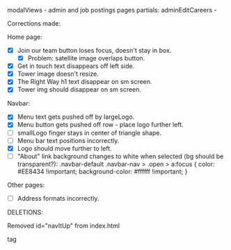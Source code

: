 modalViews - admin and job postings pages
partials:
    adminEditCareers - 

Corrections made:

Home page:
- [x] Join our team button loses focus, doesn't stay in box.
   - [x] Problem: satellite image overlaps button.
- [x] Get in touch text disappears off left side.
- [x] Tower image doesn't resize.
- [x] The Right Way h1 text disappear on sm screen.
- [x] Tower img should disappear on sm screen.

Navbar:
- [x] Menu text gets pushed off by largeLogo.
- [x] Menu button gets pushed off row - place logo further left.
- [ ] smallLogo finger stays in center of triangle shape.
- [ ] Menu bar text positions incorrectly.
- [x] Logo should move further to left.
- [ ] "About" link background changes to white when selected (bg should be transparent?):
    .navbar-default .navbar-nav > .open > a:focus {
        color: #EE8434 !important;
        background-color: #ffffff !important; }

Other pages:
- [ ] Address formats incorrectly.


DELETIONS:

Removed id="navItUp" from index.html <nav> tag
